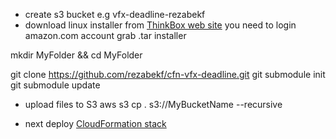 - create s3 bucket e.g vfx-deadline-rezabekf
- download linux installer from [ThinkBox web site](https://downloads.thinkboxsoftware.com)
you need to login amazon.com account
grab .tar installer

mkdir MyFolder && cd MyFolder

git clone https://github.com/rezabekf/cfn-vfx-deadline.git
git submodule init
git submodule update



- upload files to S3
aws s3 cp . s3://MyBucketName --recursive

- next deploy [CloudFormation stack](../../docs/02-DeploymentParameters/README.md)